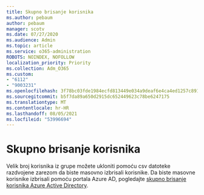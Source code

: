 ```yaml
---
title: Skupno brisanje korisnika
ms.author: pebaum
author: pebaum
manager: scotv
ms.date: 07/27/2020
ms.audience: Admin
ms.topic: article
ms.service: o365-administration
ROBOTS: NOINDEX, NOFOLLOW
localization_priority: Priority
ms.collection: Adm_O365
ms.custom:
- "6112"
- "9003231"
ms.openlocfilehash: 3f78bc03fde1984ecfd813449e034a9deaf6e4ca4ed1257c89137590e5e55f3c
ms.sourcegitcommit: b5f7da89a650d2915dc652449623c78be6247175
ms.translationtype: MT
ms.contentlocale: hr-HR
ms.lasthandoff: 08/05/2021
ms.locfileid: "53996694"
---
```

# <a name="bulk-delete-user"></a>Skupno brisanje korisnika

Velik broj korisnika iz grupe možete ukloniti pomoću csv datoteke razdvojene zarezom da biste masovno izbrisali korisnike. Da biste masovne korisnike izbrisali pomoću portala Azure AD, pogledajte [skupno brisanje korisnika Azure Active Directory](https://docs.microsoft.com/azure/active-directory/users-groups-roles/users-bulk-delete).
